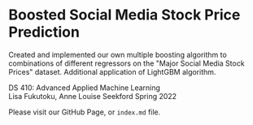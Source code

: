# Boosted Social Media Stock Price Prediction  

Created and implemented our own multiple boosting algorithm to combinations of different regressors on the "Major Social Media Stock Prices" dataset. Additional application of LightGBM algorithm.


DS 410: Advanced Applied Machine Learning  
Lisa Fukutoku, Anne Louise Seekford
Spring 2022 


Please visit our GitHub Page, or `index.md` file.
